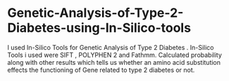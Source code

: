 # Genetic-Analysis-of-Type-2-Diabetes-using-In-Silico-tools
I used In-Silico Tools for Genetic Analysis of Type 2 Diabetes . In-Silico Tools i used were SIFT , POLYPHEN 2 and Fathmm. Calculated probability along with other results which tells us whether an amino acid substitution effects the functioning of Gene related to type 2 diabetes or not.
